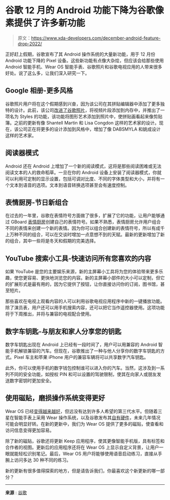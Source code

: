 # 谷歌 12 月的 Android 功能下降为谷歌像素提供了许多新功能

> 原文：<https://www.xda-developers.com/december-android-feature-drop-2022/>

正好赶上假期，谷歌宣布了其 Android 操作系统的大量新功能，用于 12 月份 Android 功能下降的 Pixel 设备。这些新功能有点像大杂烩，但应该会给那些使用 Android 智能手机、Wear OS 智能手表、谷歌照片和谷歌电视应用的人带来很多好处。说了这么多，让我们深入研究一下。

## Google 相册-更多风格

谷歌照片用户将在这个假期感到兴奋，因为该公司在其拼贴编辑器中添加了更多独特的设计。此前，该公司[改进了谷歌照片](https://www.xda-developers.com/google-photos-revamps-memories-and-adds-a-collage-editor/)，将视频片段添加到内存中，并推出了一项名为 Styles 的功能，该功能将图形艺术添加到照片中，使拼贴画看起来像剪贴簿。之前的更新有像 Shantell Martin 和 Lisa Congdon 这样的艺术家的设计。现在，该公司正在将更多的设计添加到风格中，增加了像 DABSMYLA 和姚成设计这样的艺术家。

## 阅读器模式

Android 还在 Android 上增加了一个新的阅读模式，这将是那些阅读困难或无法阅读文本的人的救命稻草。一旦在你的 Android 设备上安装了阅读器模式，你就可以利用可定制的显示设置，包括可调对比度、不同的字体类型和大小，并将有一个文本到语音的选项。文本到语音转换选项甚至会有速度控制。

## 表情厨房-节日新组合

在过去的一年里，谷歌在表情符号方面做了很多，扩展了它的功能，让用户能够通过 GBoard [表情厨房](https://www.xda-developers.com/new-updates-for-gboard-emoji-kitchen-accessibility-tools/)创建自己的表情符号。如果不熟悉，表情厨房允许用户组合不同的表情来创建一个新的表情。因为你可以组合创建新的表情符号，所以有成千上万种不同的组合，可以在交谈时增加一点意想不到的天赋。最新的更新增加了新的组合，其中一些将是冬天和假期的完美选择。

## YouTube 搜索小工具-快速访问所有您喜欢的内容

如果 YouTube 是您的主要娱乐来源，新的主屏幕小工具将为您的体验带来更多乐趣，使您更容易、更快地浏览您的内容。新的主屏幕小部件的大小可以定制，但它的扩展形式是最有用的，因为它提供了按钮，让你直接访问你的订阅，图书馆，甚至短片。

那些喜欢在电视上观看内容的人可以利用谷歌电视应用程序中新的一键播放功能。除了演员表，用户还可以用手机搜索内容，还可以把它当作遥控器使用。这项功能将于下周推出，并将与兼容的电视配合使用。

## 数字车钥匙-与朋友和家人分享您的钥匙

数字车钥匙出现在 Android 上已经有一段时间了，用户可以用兼容的 Android 智能手机解锁兼容的汽车。但现在，谷歌推出了一种与他人分享你的数字车钥匙的方式。Pixel 车主和苹果 iPhone 用户的兼容车辆将可以共享数字汽车钥匙。

此外，你可以使用手机的数字钱包控制谁可以进入你的汽车。当然，这涉及到一系列不同的安全功能，如授权 PIN 和可以设置的驾驶限制，使其在向家人或朋友发送数字密钥时更加安全。

## 使用磁贴，磨损操作系统变得更好

Wear OS 已经[变得越来越好](https://www.xda-developers.com/wear-os-3-galaxy-watch-4-oneui-watch-review/)，但远没有达到许多人希望的第三代水平。但随着三星在智能手表上采用 Wear 操作系统，以及谷歌发布其[自有硬件](https://www.xda-developers.com/google-pixel-watch-review/)，未来几年情况可能会明显好转。在新的更新中，我们为 Wear OS 提供了更多的磁贴，使查看和访问信息变得更加容易。

除了新的磁贴，谷歌还将更新 Keep 应用程序，使其更像智能手机版，具有标签和合作者的视图。更新后的应用程序还将在 Wear OS 上显示自定义背景，让用户一眼就能轻松识别笔记。最后，Wear OS 用户将能够使用语音启动练习，直接从手腕上访问多达 30 种不同的练习。

新的更新有很多值得探索的地方，但是请告诉我们，你最喜欢这个新更新的哪一部分？

* * *

**来源** : [谷歌](https://blog.google/products/android/new-android-features-december-2022/)